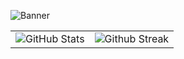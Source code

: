 ![Banner](https://github.com/mujie-chen/mujie-chen/blob/main/banner.png?raw=true)
 
<!--
Current projects?? 
-->

<table>
<tr>
  <td>
    <img src="https://github-readme-stats.vercel.app/api?username=ContrQl&show_icons=true&theme=tokyonight&hide_border=true&include_all_commits=false&count_private=false" alt="GitHub Stats" title="Github Stats"/>  

  </td>
  <td>
      <img src="https://github-readme-streak-stats.herokuapp.com/?user=ContrQl&theme=tokyonight&hide_border=true" alt="Github Streak" title="Github Streak"/> 
  </td>
</tr>
</table>
